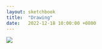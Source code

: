 ```yaml
---
layout: sketchbook
title:  "Drawing"
date:   2022-12-18 10:00:00 +0800
---
```


<img src="/Sketchbook/Images/{{ page.date | date: '%Y-%m-%d' }}/preview.jpg">
